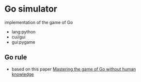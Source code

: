 # Go simulator
implementation of the game of Go
- lang:python
- cui/gui
- gui:pygame
## Go rule
- based on this paper [Mastering the game of Go without human knowledge](https://www.nature.com/articles/nature24270)
